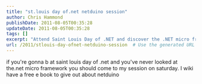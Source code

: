 ```yaml
---
title: "st.louis day of.net netduino session"
author: Chris Hammond
publishDate: 2011-08-05T00:35:28
updateDate: 2011-08-05T00:35:28
tags: []
excerpt: "Attend Saint Louis Day of .NET and discover the .NET micro framework at the session on Saturday. Get a free e-book about Netduino! #STLdotnet"
url: /2011/stlouis-day-ofnet-netduino-session  # Use the generated URL with year
---
```

if you're gonna b at saint louis day of .net and you've never looked at the.net micro framework you should come to my session on saturday. I wiki have a free e book to give out about netduino

